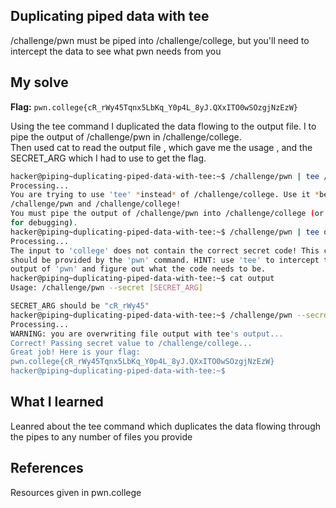 ## Duplicating piped data with tee
 /challenge/pwn must be piped into /challenge/college, but you'll need to intercept the data to see what pwn needs from you

## My solve
**Flag:** `pwn.college{cR_rWy45Tqnx5LbKq_Y0p4L_8yJ.QXxITO0wSOzgjNzEzW}`

Using the tee command I duplicated the data flowing to the output file. I to pipe the output of /challenge/pwn in /challenge/college. <br>
Then used cat to read the output file , which gave me the usage , and the SECRET_ARG which I had to use to get the flag.

```bash
hacker@piping~duplicating-piped-data-with-tee:~$ /challenge/pwn | tee /challenge/college
Processing...
You are trying to use 'tee' *instead* of /challenge/college. Use it *between* 
/challenge/pwn and /challenge/college!
You must pipe the output of /challenge/pwn into /challenge/college (or 'tee' 
for debugging).
hacker@piping~duplicating-piped-data-with-tee:~$ /challenge/pwn | tee output | /challenge/college
Processing...
The input to 'college' does not contain the correct secret code! This code 
should be provided by the 'pwn' command. HINT: use 'tee' to intercept the 
output of 'pwn' and figure out what the code needs to be.
hacker@piping~duplicating-piped-data-with-tee:~$ cat output
Usage: /challenge/pwn --secret [SECRET_ARG]

SECRET_ARG should be "cR_rWy45"
hacker@piping~duplicating-piped-data-with-tee:~$ /challenge/pwn --secret cR_rWy45 | tee output | /challenge/college
Processing...
WARNING: you are overwriting file output with tee's output...
Correct! Passing secret value to /challenge/college...
Great job! Here is your flag:
pwn.college{cR_rWy45Tqnx5LbKq_Y0p4L_8yJ.QXxITO0wSOzgjNzEzW}
hacker@piping~duplicating-piped-data-with-tee:~$
```

## What I learned
Leanred about the tee command which duplicates the data flowing through the pipes to any number of files you provide
## References 
Resources given in pwn.college 

